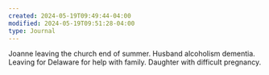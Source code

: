 ```yaml
---
created: 2024-05-19T09:49:44-04:00
modified: 2024-05-19T09:51:28-04:00
type: Journal
---
```


Joanne leaving the church end of summer. Husband alcoholism dementia. Leaving for Delaware for help with family. Daughter with difficult pregnancy.

